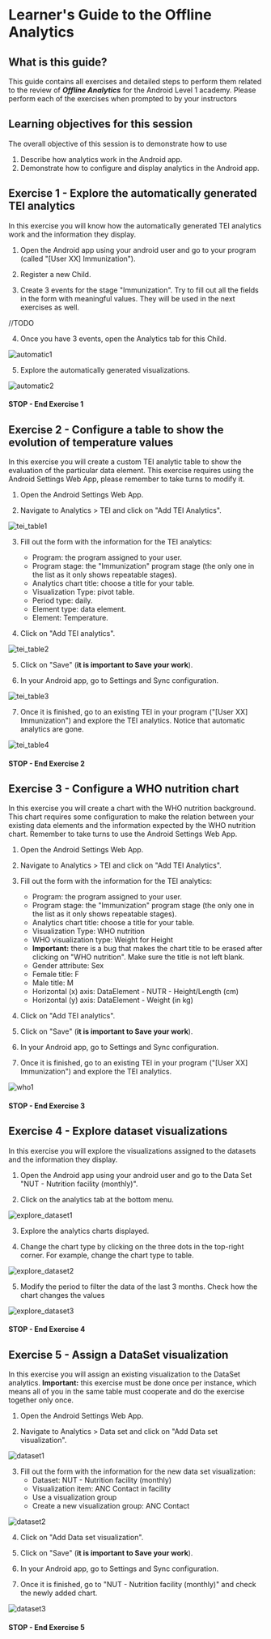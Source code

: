 # Learner's Guide to the Offline Analytics

## What is this guide?

This guide contains all exercises and detailed steps to perform them related to the review of ***Offline Analytics*** for the Android Level 1 academy. Please perform each of the exercises when prompted to by your instructors

## Learning objectives for this session

The overall objective of this session is to demonstrate how to use 

1. Describe how analytics work in the Android app.
2. Demonstrate how to configure and display analytics in the Android app.

## Exercise 1 - Explore the automatically generated TEI analytics

In this exercise you will know how the automatically generated TEI analytics work and the information they display.

1. Open the Android app using your android user and go to your program (called "[User XX] Immunization").

2. Register a new Child.

3. Create 3 events for the stage "Immunization". Try to fill out all the fields in the form with meaningful values. They will be used in the next exercises as well.

//TODO 

4. Once you have 3 events, open the Analytics tab for this Child.

![automatic1](images/analytics/automatic1.png)

5. Explore the automatically generated visualizations.

![automatic2](images/analytics/automatic2.png)

#### STOP - End Exercise 1


## Exercise 2 - Configure a table to show the evolution of temperature values

In this exercise you will create a custom TEI analytic table to show the evaluation of the particular data element. This exercise requires using the Android Settings Web App, please remember to take turns to modify it.

1. Open the Android Settings Web App.
   
2. Navigate to Analytics > TEI and click on "Add TEI Analytics".

![tei_table1](images/analytics/tei_table1.png)

3. Fill out the form with the information for the TEI analytics:
    - Program: the program assigned to your user.
    - Program stage: the "Immunization" program stage (the only one in the list as it only shows repeatable stages).
    - Analytics chart title: choose a title for your table.
    - Visualization Type: pivot table.
    - Period type: daily.
    - Element type: data element.
    - Element: Temperature.

4. Click on "Add TEI analytics".

![tei_table2](images/analytics/tei_table2.png)

5. Click on "Save" (**it is important to Save your work**).

6. In your Android app, go to Settings and Sync configuration.

![tei_table3](images/analytics/tei_table3.png)

7. Once it is finished, go to an existing TEI in your program ("[User XX] Immunization") and explore the TEI analytics. Notice that automatic analytics are gone.

![tei_table4](images/analytics/tei_table4.png)

#### STOP - End Exercise 2

## Exercise 3 - Configure a WHO nutrition chart

In this exercise you will create a chart with the WHO nutrition background. This chart requires some configuration to make the relation between your existing data elements and the information expected by the WHO nutrition chart. Remember to take turns to use the Android Settings Web App.

1. Open the Android Settings Web App.

2. Navigate to Analytics > TEI and click on "Add TEI Analytics".

3. Fill out the form with the information for the TEI analytics:
    - Program: the program assigned to your user.
    - Program stage: the "Immunization" program stage (the only one in the list as it only shows repeatable stages).
    - Analytics chart title: choose a title for your table.
    - Visualization Type: WHO nutrition
    - WHO visualization type: Weight for Height
    - **Important:** there is a bug that makes the chart title to be erased after clicking on "WHO nutrition". Make sure the title is not left blank. 
    - Gender attribute: Sex
    - Female title: F
    - Male title: M
    - Horizontal (x) axis: DataElement - NUTR - Height/Length (cm) 
    - Horizontal (y) axis: DataElement - Weight (in kg)

4. Click on "Add TEI analytics".

5. Click on "Save" (**it is important to Save your work**).

6. In your Android app, go to Settings and Sync configuration.

7. Once it is finished, go to an existing TEI in your program ("[User XX] Immunization") and explore the TEI analytics.

![who1](images/analytics/who1.png)

#### STOP - End Exercise 3

## Exercise 4 - Explore dataset visualizations

In this exercise you will explore the visualizations assigned to the datasets and the information they display.

1. Open the Android app using your android user and go to the Data Set "NUT - Nutrition facility (monthly)".

2. Click on the analytics tab at the bottom menu.

![explore_dataset1](images/analytics/explore_dataset1.png)

3. Explore the analytics charts displayed. 

4. Change the chart type by clicking on the three dots in the top-right corner. For example, change the chart type to table.

![explore_dataset2](images/analytics/explore_dataset2.png)

5. Modify the period to filter the data of the last 3 months. Check how the chart changes the values

![explore_dataset3](images/analytics/explore_dataset3.png)

#### STOP - End Exercise 4

## Exercise 5 - Assign a DataSet visualization

In this exercise you will assign an existing visualization to the DataSet analytics. **Important:** this exercise must be done once per instance, which means all of you in the same table must cooperate and do the exercise together only once.

1. Open the Android Settings Web App.

2. Navigate to Analytics > Data set and click on "Add Data set visualization".

![dataset1](images/analytics/dataset1.png)

3. Fill out the form with the information for the new data set visualization:
    - Dataset: NUT - Nutrition facility (monthly)
    - Visualization item: ANC Contact in facility
    - Use a visualization group
    - Create a new visualization group: ANC Contact

![dataset2](images/analytics/dataset2.png)

4. Click on "Add Data set visualization".

5. Click on "Save" (**it is important to Save your work**).

6. In your Android app, go to Settings and Sync configuration.

7. Once it is finished, go to "NUT - Nutrition facility (monthly)" and check the newly added chart.

![dataset3](images/analytics/dataset3.png)

#### STOP - End Exercise 5
